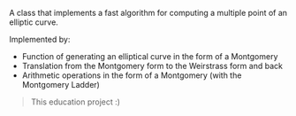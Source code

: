 A class that implements a fast algorithm for computing a multiple point of an elliptic curve.

Implemented by:
- Function of generating an elliptical curve in the form of a Montgomery
- Translation from the Montgomery form to the Weirstrass form and back
- Arithmetic operations in the form of a Montgomery (with the Montgomery Ladder)


> This education project :)

